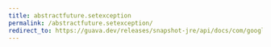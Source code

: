 ```yaml
---
title: abstractfuture.setexception
permalink: /abstractfuture.setexception/
redirect_to: https://guava.dev/releases/snapshot-jre/api/docs/com/google/common/util/concurrent/AbstractFuture.html#setException-java.lang.Throwable-
---
```


